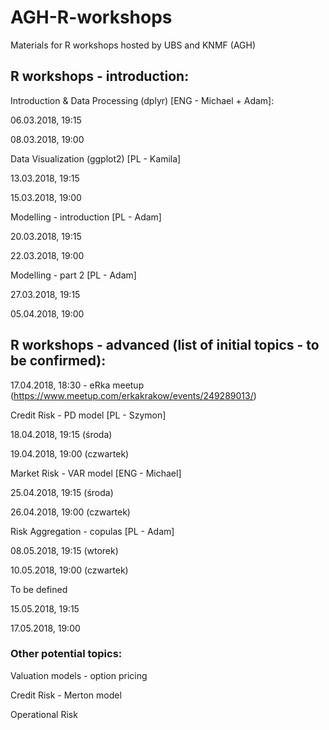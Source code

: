 # AGH-R-workshops
Materials for R workshops hosted by UBS and KNMF (AGH)

## R workshops - introduction:

Introduction & Data Processing (dplyr) [ENG - Michael + Adam]:

06.03.2018, 19:15

08.03.2018, 19:00

Data Visualization (ggplot2) [PL - Kamila]

13.03.2018, 19:15

15.03.2018, 19:00

Modelling - introduction [PL - Adam]

20.03.2018, 19:15

22.03.2018, 19:00

Modelling - part 2 [PL - Adam]

27.03.2018, 19:15

05.04.2018, 19:00


## R workshops - advanced (list of initial topics - to be confirmed):

17.04.2018, 18:30 - eRka meetup (https://www.meetup.com/erkakrakow/events/249289013/)

Credit Risk - PD model [PL - Szymon]

18.04.2018, 19:15 (środa)

19.04.2018, 19:00 (czwartek)

Market Risk - VAR model [ENG - Michael]

25.04.2018, 19:15 (środa)

26.04.2018, 19:00 (czwartek)

Risk Aggregation - copulas [PL - Adam]

08.05.2018, 19:15 (wtorek)

10.05.2018, 19:00 (czwartek)

To be defined

15.05.2018, 19:15

17.05.2018, 19:00

### Other potential topics:

Valuation models - option pricing

Credit Risk - Merton model

Operational Risk
